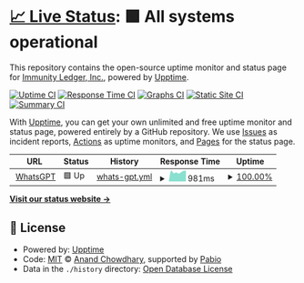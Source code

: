 # [📈 Live Status](https://status.whatsgpt.biz): <!--live status--> **🟩 All systems operational**

This repository contains the open-source uptime monitor and status page for [Immunity Ledger, Inc.](https://www.immunityledger.org), powered by [Upptime](https://github.com/upptime/upptime).

[![Uptime CI](https://github.com/immunityledger/whatsgpt-business-status/workflows/Uptime%20CI/badge.svg)](https://github.com/immunityledger/whatsgpt-business-status/actions?query=workflow%3A%22Uptime+CI%22)
[![Response Time CI](https://github.com/immunityledger/whatsgpt-business-status/workflows/Response%20Time%20CI/badge.svg)](https://github.com/immunityledger/whatsgpt-business-status/actions?query=workflow%3A%22Response+Time+CI%22)
[![Graphs CI](https://github.com/immunityledger/whatsgpt-business-status/workflows/Graphs%20CI/badge.svg)](https://github.com/immunityledger/whatsgpt-business-status/actions?query=workflow%3A%22Graphs+CI%22)
[![Static Site CI](https://github.com/immunityledger/whatsgpt-business-status/workflows/Static%20Site%20CI/badge.svg)](https://github.com/immunityledger/whatsgpt-business-status/actions?query=workflow%3A%22Static+Site+CI%22)
[![Summary CI](https://github.com/immunityledger/whatsgpt-business-status/workflows/Summary%20CI/badge.svg)](https://github.com/immunityledger/whatsgpt-business-status/actions?query=workflow%3A%22Summary+CI%22)

With [Upptime](https://upptime.js.org), you can get your own unlimited and free uptime monitor and status page, powered entirely by a GitHub repository. We use [Issues](https://github.com/immunityledger/whatsgpt-business-status/issues) as incident reports, [Actions](https://github.com/immunityledger/whatsgpt-business-status/actions) as uptime monitors, and [Pages](https://status.whatsgpt.biz) for the status page.

<!--start: status pages-->
<!-- This summary is generated by Upptime (https://github.com/upptime/upptime) -->
<!-- Do not edit this manually, your changes will be overwritten -->
<!-- prettier-ignore -->
| URL | Status | History | Response Time | Uptime |
| --- | ------ | ------- | ------------- | ------ |
| <img alt="" src="https://raw.githubusercontent.com/immunityledger/whatsgpt-business-status/master/assets/favicon.ico" height="13"> [WhatsGPT](https://platform.whatsgpt.biz/api) | 🟩 Up | [whats-gpt.yml](https://github.com/immunityledger/whatsgpt-business-status/commits/HEAD/history/whats-gpt.yml) | <details><summary><img alt="Response time graph" src="./graphs/whats-gpt/response-time-week.png" height="20"> 981ms</summary><br><a href="https://status.whatsgpt.biz/history/whats-gpt"><img alt="Response time 989" src="https://img.shields.io/endpoint?url=https%3A%2F%2Fraw.githubusercontent.com%2Fimmunityledger%2Fwhatsgpt-business-status%2FHEAD%2Fapi%2Fwhats-gpt%2Fresponse-time.json"></a><br><a href="https://status.whatsgpt.biz/history/whats-gpt"><img alt="24-hour response time 1116" src="https://img.shields.io/endpoint?url=https%3A%2F%2Fraw.githubusercontent.com%2Fimmunityledger%2Fwhatsgpt-business-status%2FHEAD%2Fapi%2Fwhats-gpt%2Fresponse-time-day.json"></a><br><a href="https://status.whatsgpt.biz/history/whats-gpt"><img alt="7-day response time 981" src="https://img.shields.io/endpoint?url=https%3A%2F%2Fraw.githubusercontent.com%2Fimmunityledger%2Fwhatsgpt-business-status%2FHEAD%2Fapi%2Fwhats-gpt%2Fresponse-time-week.json"></a><br><a href="https://status.whatsgpt.biz/history/whats-gpt"><img alt="30-day response time 975" src="https://img.shields.io/endpoint?url=https%3A%2F%2Fraw.githubusercontent.com%2Fimmunityledger%2Fwhatsgpt-business-status%2FHEAD%2Fapi%2Fwhats-gpt%2Fresponse-time-month.json"></a><br><a href="https://status.whatsgpt.biz/history/whats-gpt"><img alt="1-year response time 989" src="https://img.shields.io/endpoint?url=https%3A%2F%2Fraw.githubusercontent.com%2Fimmunityledger%2Fwhatsgpt-business-status%2FHEAD%2Fapi%2Fwhats-gpt%2Fresponse-time-year.json"></a></details> | <details><summary><a href="https://status.whatsgpt.biz/history/whats-gpt">100.00%</a></summary><a href="https://status.whatsgpt.biz/history/whats-gpt"><img alt="All-time uptime 100.00%" src="https://img.shields.io/endpoint?url=https%3A%2F%2Fraw.githubusercontent.com%2Fimmunityledger%2Fwhatsgpt-business-status%2FHEAD%2Fapi%2Fwhats-gpt%2Fuptime.json"></a><br><a href="https://status.whatsgpt.biz/history/whats-gpt"><img alt="24-hour uptime 100.00%" src="https://img.shields.io/endpoint?url=https%3A%2F%2Fraw.githubusercontent.com%2Fimmunityledger%2Fwhatsgpt-business-status%2FHEAD%2Fapi%2Fwhats-gpt%2Fuptime-day.json"></a><br><a href="https://status.whatsgpt.biz/history/whats-gpt"><img alt="7-day uptime 100.00%" src="https://img.shields.io/endpoint?url=https%3A%2F%2Fraw.githubusercontent.com%2Fimmunityledger%2Fwhatsgpt-business-status%2FHEAD%2Fapi%2Fwhats-gpt%2Fuptime-week.json"></a><br><a href="https://status.whatsgpt.biz/history/whats-gpt"><img alt="30-day uptime 100.00%" src="https://img.shields.io/endpoint?url=https%3A%2F%2Fraw.githubusercontent.com%2Fimmunityledger%2Fwhatsgpt-business-status%2FHEAD%2Fapi%2Fwhats-gpt%2Fuptime-month.json"></a><br><a href="https://status.whatsgpt.biz/history/whats-gpt"><img alt="1-year uptime 100.00%" src="https://img.shields.io/endpoint?url=https%3A%2F%2Fraw.githubusercontent.com%2Fimmunityledger%2Fwhatsgpt-business-status%2FHEAD%2Fapi%2Fwhats-gpt%2Fuptime-year.json"></a></details>

<!--end: status pages-->

[**Visit our status website →**](https://status.whatsgpt.biz)

## 📄 License

- Powered by: [Upptime](https://github.com/upptime/upptime)
- Code: [MIT](./LICENSE) © [Anand Chowdhary](https://anandchowdhary.com), supported by [Pabio](https://pabio.com)
- Data in the `./history` directory: [Open Database License](https://opendatacommons.org/licenses/odbl/1-0/)
